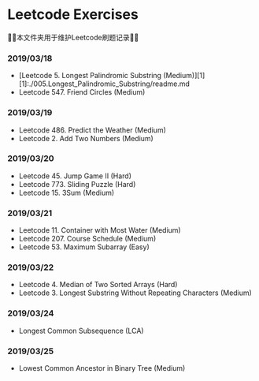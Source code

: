 # Leetcode Exercises
:tada::tada:本文件夹用于维护Leetcode刷题记录:tada::tada:
### 2019/03/18
* [Leetcode 5. Longest Palindromic Substring (Medium)][1]
[1]:./005.Longest_Palindromic_Substring/readme.md
* Leetcode 547. Friend Circles (Medium)

### 2019/03/19
* Leetcode 486. Predict the Weather (Medium)
* Leetcode 2. Add Two Numbers (Medium)

### 2019/03/20

* Leetcode 45. Jump Game II (Hard)
* Leetcode 773. Sliding Puzzle (Hard)
* Leetcode 15. 3Sum (Medium)

### 2019/03/21

* Leetcode 11. Container with Most Water (Medium)
* Leetcode 207. Course Schedule (Medium)
* Leetcode 53. Maximum Subarray (Easy)

### 2019/03/22

* Leetcode 4. Median of Two Sorted Arrays (Hard)
* Leetcode 3. Longest Substring Without Repeating Characters (Medium)

### 2019/03/24

* Longest Common Subsequence (LCA)

### 2019/03/25

* Lowest Common Ancestor in Binary Tree (Medium)

